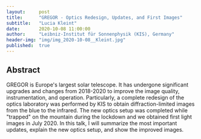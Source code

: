 ```yaml
---
layout:     post
title:      "GREGOR - Optics Redesign, Updates, and First Images"
subtitle:   "Lucia Kleint"
date:       2020-10-08 11:00:00
author:     "Leibniz-Institut für Sonnenphysik (KIS), Germany"
header-img: "img/img_2020-10-08__Kleint.jpg"
published:  true
---
```


## Abstract
GREGOR is Europe's largest solar telescope. It has undergone significant upgrades and changes from 2018-2020 to improve the image quality, instrumentation, and operation. Particularly, a complete redesign of the optics laboratory was performed by KIS to obtain diffraction-limited images from the blue to the infrared. The new optics setup was completed while "trapped" on the mountain during the lockdown and we obtained first light images in July 2020. In this talk, I will summarize the most important updates, explain the new optics setup, and show the improved images.

